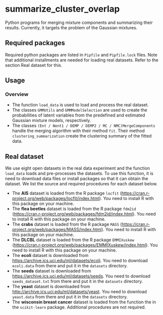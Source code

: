 # summarize_cluster_overlap

Python programs for merging mixture components and summarizing their results.
Currently, it targets the problem of the Gaussian mixtures.

## Required packages

Required python packages are listed in `Pipfile` and `Pipfile.lock` files.
Note that additional installments are needed for loading real datasets.
Refer to the section Real dataset for this.

## Usage

### Overview
* The function `load_data` is used to load and process the real dataset.
* The classes `GMMUtils` and `GMMModelSelection` are used to create the probabilities of latent variables from the predefined and estimated Gaussian mixture models, respectively.
* The classes `(Ent / Nent1 / DEMP / DEMP2 / MC / NMC)MergeComponents`
handle the merging algorithm
with their method `fit`.
Their method `clustering_summarization` create the clustering summary of the fitted data.

## Real dataset

We use eight open datasets in the real data experiment
and the function `load_data` loads and pre-processes the datasets.
To use this function, it is need to download data files or install packages
so that it can obtain the dataset.
We list the source and required procedures for each dataset below.

* The **AIS** dataset is loaded from the R package
`locfit` (https://cran.r-project.org/web/packages/locfit/index.html).
You need to install R with this package on your machine.
* The **flea beetles** dataset is loaded from the R package
`fdm2id` (https://cran.r-project.org/web/packages/fdm2id/index.html).
You need to install R with this package on your machine.
* The **crabs** dataset is loaded from the R package
`MASS` (https://cran.r-project.org/web/packages/MASS/index.html).
You need to install R with this package on your machine.
* The **DLCBL** dataset is loaded from the R package
`EMMIXuskew` (https://cran.r-project.org/web/packages/EMMIXuskew/index.html).
You need to install R with this package on your machine.
* The **ecoli** dataset is downloaded from
https://archive.ics.uci.edu/ml/datasets/ecoli.
You need to download `ecoli.data` from there
and put it in the `datasets` directory.
* The **seeds** dataset is downloaded from
https://archive.ics.uci.edu/ml/datasets/seeds.
You need to download `seeds_dataset.txt` from there
and put it in the `datasets` directory.
* The **yeast** dataset is downloaded from
http://archive.ics.uci.edu/ml/datasets/yeast.
You need to download `yeast.data` from there
and put it in the `datasets` directory.
* The **wisconsin breast cancer** dataset is loaded
from the function the in the `scikit-learn` package.
Additional procedures are not required.